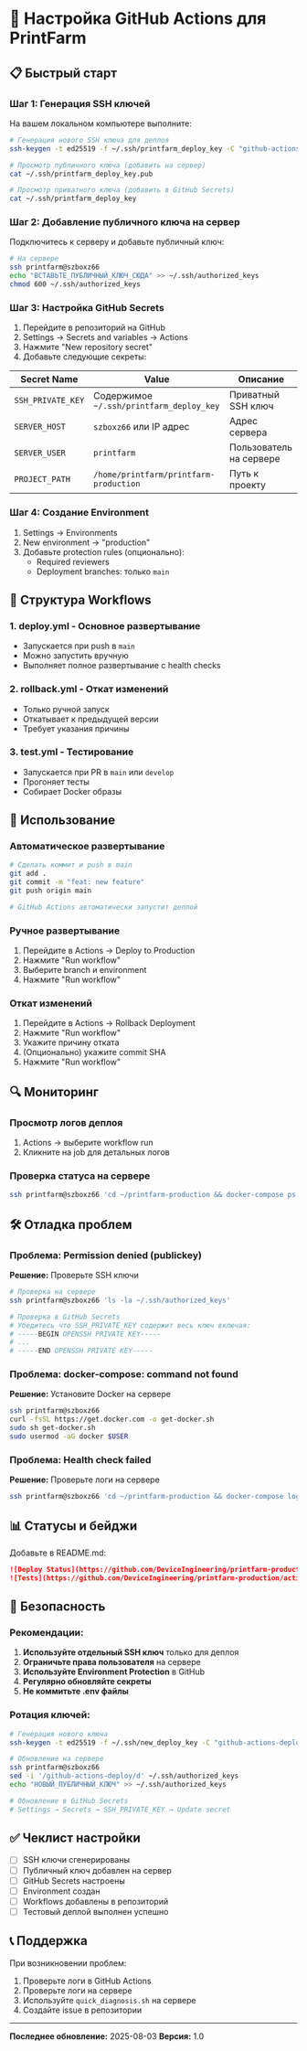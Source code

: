 # 🚀 Настройка GitHub Actions для PrintFarm

## 📋 Быстрый старт

### Шаг 1: Генерация SSH ключей

На вашем локальном компьютере выполните:

```bash
# Генерация нового SSH ключа для деплоя
ssh-keygen -t ed25519 -f ~/.ssh/printfarm_deploy_key -C "github-actions-deploy"

# Просмотр публичного ключа (добавить на сервер)
cat ~/.ssh/printfarm_deploy_key.pub

# Просмотр приватного ключа (добавить в GitHub Secrets)
cat ~/.ssh/printfarm_deploy_key
```

### Шаг 2: Добавление публичного ключа на сервер

Подключитесь к серверу и добавьте публичный ключ:

```bash
# На сервере
ssh printfarm@szboxz66
echo "ВСТАВЬТЕ_ПУБЛИЧНЫЙ_КЛЮЧ_СЮДА" >> ~/.ssh/authorized_keys
chmod 600 ~/.ssh/authorized_keys
```

### Шаг 3: Настройка GitHub Secrets

1. Перейдите в репозиторий на GitHub
2. Settings → Secrets and variables → Actions
3. Нажмите "New repository secret"
4. Добавьте следующие секреты:

| Secret Name | Value | Описание |
|------------|-------|----------|
| `SSH_PRIVATE_KEY` | Содержимое `~/.ssh/printfarm_deploy_key` | Приватный SSH ключ |
| `SERVER_HOST` | `szboxz66` или IP адрес | Адрес сервера |
| `SERVER_USER` | `printfarm` | Пользователь на сервере |
| `PROJECT_PATH` | `/home/printfarm/printfarm-production` | Путь к проекту |

### Шаг 4: Создание Environment

1. Settings → Environments
2. New environment → "production"
3. Добавьте protection rules (опционально):
   - Required reviewers
   - Deployment branches: только `main`

## 🔧 Структура Workflows

### 1. **deploy.yml** - Основное развертывание
- Запускается при push в `main`
- Можно запустить вручную
- Выполняет полное развертывание с health checks

### 2. **rollback.yml** - Откат изменений
- Только ручной запуск
- Откатывает к предыдущей версии
- Требует указания причины

### 3. **test.yml** - Тестирование
- Запускается при PR в `main` или `develop`
- Прогоняет тесты
- Собирает Docker образы

## 📝 Использование

### Автоматическое развертывание

```bash
# Сделать коммит и push в main
git add .
git commit -m "feat: new feature"
git push origin main

# GitHub Actions автоматически запустит деплой
```

### Ручное развертывание

1. Перейдите в Actions → Deploy to Production
2. Нажмите "Run workflow"
3. Выберите branch и environment
4. Нажмите "Run workflow"

### Откат изменений

1. Перейдите в Actions → Rollback Deployment
2. Нажмите "Run workflow"
3. Укажите причину отката
4. (Опционально) укажите commit SHA
5. Нажмите "Run workflow"

## 🔍 Мониторинг

### Просмотр логов деплоя

1. Actions → выберите workflow run
2. Кликните на job для детальных логов

### Проверка статуса на сервере

```bash
ssh printfarm@szboxz66 'cd ~/printfarm-production && docker-compose ps'
```

## 🛠 Отладка проблем

### Проблема: Permission denied (publickey)

**Решение:** Проверьте SSH ключи
```bash
# Проверка на сервере
ssh printfarm@szboxz66 'ls -la ~/.ssh/authorized_keys'

# Проверка в GitHub Secrets
# Убедитесь что SSH_PRIVATE_KEY содержит весь ключ включая:
# -----BEGIN OPENSSH PRIVATE KEY-----
# ...
# -----END OPENSSH PRIVATE KEY-----
```

### Проблема: docker-compose: command not found

**Решение:** Установите Docker на сервере
```bash
ssh printfarm@szboxz66
curl -fsSL https://get.docker.com -o get-docker.sh
sudo sh get-docker.sh
sudo usermod -aG docker $USER
```

### Проблема: Health check failed

**Решение:** Проверьте логи на сервере
```bash
ssh printfarm@szboxz66 'cd ~/printfarm-production && docker-compose logs backend --tail=50'
```

## 📊 Статусы и бейджи

Добавьте в README.md:

```markdown
![Deploy Status](https://github.com/DeviceIngineering/printfarm-production/actions/workflows/deploy.yml/badge.svg)
![Tests](https://github.com/DeviceIngineering/printfarm-production/actions/workflows/test.yml/badge.svg)
```

## 🔐 Безопасность

### Рекомендации:

1. **Используйте отдельный SSH ключ** только для деплоя
2. **Ограничьте права пользователя** на сервере
3. **Используйте Environment Protection** в GitHub
4. **Регулярно обновляйте секреты**
5. **Не коммитьте .env файлы**

### Ротация ключей:

```bash
# Генерация нового ключа
ssh-keygen -t ed25519 -f ~/.ssh/new_deploy_key -C "github-actions-deploy-new"

# Обновление на сервере
ssh printfarm@szboxz66
sed -i '/github-actions-deploy/d' ~/.ssh/authorized_keys
echo "НОВЫЙ_ПУБЛИЧНЫЙ_КЛЮЧ" >> ~/.ssh/authorized_keys

# Обновление в GitHub Secrets
# Settings → Secrets → SSH_PRIVATE_KEY → Update secret
```

## ✅ Чеклист настройки

- [ ] SSH ключи сгенерированы
- [ ] Публичный ключ добавлен на сервер
- [ ] GitHub Secrets настроены
- [ ] Environment создан
- [ ] Workflows добавлены в репозиторий
- [ ] Тестовый деплой выполнен успешно

## 📞 Поддержка

При возникновении проблем:

1. Проверьте логи в GitHub Actions
2. Проверьте логи на сервере
3. Используйте `quick_diagnosis.sh` на сервере
4. Создайте issue в репозитории

---

**Последнее обновление:** 2025-08-03
**Версия:** 1.0